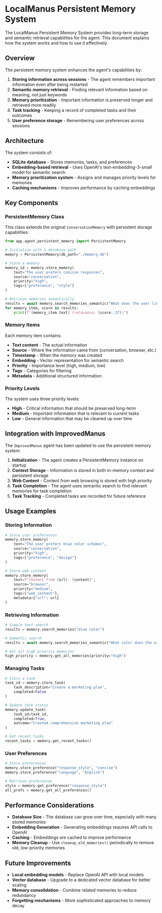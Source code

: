 # LocalManus Persistent Memory System

The LocalManus Persistent Memory System provides long-term storage and semantic retrieval capabilities for the agent. This document explains how the system works and how to use it effectively.

## Overview

The persistent memory system enhances the agent's capabilities by:

1. **Storing information across sessions** - The agent remembers important information even after being restarted
2. **Semantic memory retrieval** - Finding relevant information based on meaning, not just keywords
3. **Memory prioritization** - Important information is preserved longer and retrieved more readily
4. **Task tracking** - Keeping a record of completed tasks and their outcomes
5. **User preference storage** - Remembering user preferences across sessions

## Architecture

The system consists of:

- **SQLite database** - Stores memories, tasks, and preferences
- **Embedding-based retrieval** - Uses OpenAI's text-embedding-3-small model for semantic search
- **Memory prioritization system** - Assigns and manages priority levels for memories
- **Caching mechanisms** - Improves performance by caching embeddings

## Key Components

### PersistentMemory Class

This class extends the original `ConversationMemory` with persistent storage capabilities:

```python
from app.agent.persistent_memory import PersistentMemory

# Initialize with a database path
memory = PersistentMemory(db_path="./memory.db")

# Store a memory
memory_id = memory.store_memory(
    text="The user prefers concise responses",
    source="conversation",
    priority="high",
    tags=["preference", "style"]
)

# Retrieve memories semantically
results = await memory.search_memories_semantic("What does the user like?")
for memory_item, score in results:
    print(f"{memory_item.text} (relevance: {score:.2f})")
```

### Memory Items

Each memory item contains:

- **Text content** - The actual information
- **Source** - Where the information came from (conversation, browser, etc.)
- **Timestamp** - When the memory was created
- **Embedding** - Vector representation for semantic search
- **Priority** - Importance level (high, medium, low)
- **Tags** - Categories for filtering
- **Metadata** - Additional structured information

### Priority Levels

The system uses three priority levels:

- **High** - Critical information that should be preserved long-term
- **Medium** - Important information that is relevant to current tasks
- **Low** - General information that may be cleaned up over time

## Integration with ImprovedManus

The `ImprovedManus` agent has been updated to use the persistent memory system:

1. **Initialization** - The agent creates a PersistentMemory instance on startup
2. **Context Storage** - Information is stored in both in-memory context and persistent storage
3. **Web Content** - Content from web browsing is stored with high priority
4. **Task Completion** - The agent uses semantic search to find relevant memories for task completion
5. **Task Tracking** - Completed tasks are recorded for future reference

## Usage Examples

### Storing Information

```python
# Store user preferences
memory.store_memory(
    text="The user prefers blue color schemes",
    source="conversation",
    priority="high",
    tags=["preference", "design"]
)

# Store web content
memory.store_memory(
    text=f"Content from {url}: {content}",
    source="browser",
    priority="medium",
    tags=["web_content"],
    metadata={"url": url}
)
```

### Retrieving Information

```python
# Simple text search
results = memory.search_memories("blue color")

# Semantic search
results = await memory.search_memories_semantic("What color does the user like?")

# Get all high priority memories
high_priority = memory.get_all_memories(priority="high")
```

### Managing Tasks

```python
# Store a task
task_id = memory.store_task(
    task_description="Create a marketing plan",
    completed=False
)

# Update task status
memory.update_task(
    task_id=task_id,
    completed=True,
    outcome="Created comprehensive marketing plan"
)

# Get recent tasks
recent_tasks = memory.get_recent_tasks()
```

### User Preferences

```python
# Store preferences
memory.store_preference("response_style", "concise")
memory.store_preference("language", "English")

# Retrieve preferences
style = memory.get_preference("response_style")
all_prefs = memory.get_all_preferences()
```

## Performance Considerations

- **Database Size** - The database can grow over time, especially with many stored memories
- **Embedding Generation** - Generating embeddings requires API calls to OpenAI
- **Caching** - Embeddings are cached to improve performance
- **Memory Cleanup** - Use `cleanup_old_memories()` periodically to remove old, low-priority memories

## Future Improvements

- **Local embedding models** - Replace OpenAI API with local models
- **Vector database** - Upgrade to a dedicated vector database for better scaling
- **Memory consolidation** - Combine related memories to reduce redundancy
- **Forgetting mechanisms** - More sophisticated approaches to memory decay
